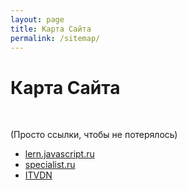 ```yaml
---
layout: page
title: Карта Сайта
permalink: /sitemap/
---
```



# Карта Сайта


<br/>

(Просто ссылки, чтобы не потерялось)

<ul>
    <li><a href="/courses/lern-javascript-ru/">lern.javascript.ru</a></li>
    <li><a href="/courses/specialist-ru/">specialist.ru</a></li>
    <li><a href="/courses/itvdn/">ITVDN</a></li>
</ul>
